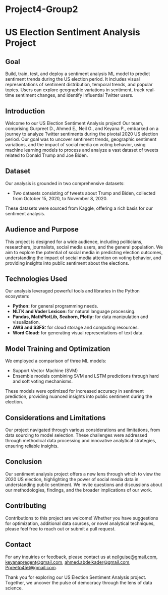 # Project4-Group2

# US Election Sentiment Analysis Project

## Goal
Build, train, test, and deploy a sentiment analysis ML model to predict sentiment trends during the US election period. It includes visual representations of sentiment distribution, temporal trends, and popular topics. Users can explore geographic variations in sentiment, track real-time sentiment changes, and identify influential Twitter users.

## Introduction
Welcome to our US Election Sentiment Analysis project! Our team, comprising Gurpreet D., Ahmed E., Neil G., and Keyana P., embarked on a journey to analyze Twitter sentiments during the pivotal 2020 US election period. Our goal was to uncover sentiment trends, geographic sentiment variations, and the impact of social media on voting behavior, using machine learning models to process and analyze a vast dataset of tweets related to Donald Trump and Joe Biden.

## Dataset
Our analysis is grounded in two comprehensive datasets:
- Two datasets consisting of tweets about Trump and Biden, collected from October 15, 2020, to November 8, 2020.

These datasets were sourced from Kaggle, offering a rich basis for our sentiment analysis.

## Audience and Purpose
This project is designed for a wide audience, including politicians, researchers, journalists, social media users, and the general population. We aim to explore the potential of social media in predicting election outcomes, understanding the impact of social media attention on voting behavior, and providing insights into public sentiment about the elections.

## Technologies Used
Our analysis leveraged powerful tools and libraries in the Python ecosystem:
- **Python:** for general programming needs.
- **NLTK and Vader Lexicon:** for natural language processing.
- **Pandas, MathPlotLib, Seaborn, Plotly:** for data manipulation and visualization.
- **AWS and S3FS:** for cloud storage and computing resources.
- **Word Cloud:** for generating visual representations of text data.

## Model Training and Optimization
We employed a comparison of three ML models:
- Support Vector Machine (SVM)
- Ensemble models combining SVM and LSTM predictions through hard and soft voting mechanisms.

These models were optimized for increased accuracy in sentiment prediction, providing nuanced insights into public sentiment during the election.

## Considerations and Limitations
Our project navigated through various considerations and limitations, from data sourcing to model selection. These challenges were addressed through methodical data processing and innovative analytical strategies, ensuring reliable insights.

## Conclusion
Our sentiment analysis project offers a new lens through which to view the 2020 US election, highlighting the power of social media data in understanding public sentiment. We invite questions and discussions about our methodologies, findings, and the broader implications of our work.

## Contributing
Contributions to this project are welcome! Whether you have suggestions for optimization, additional data sources, or novel analytical techniques, please feel free to reach out or submit a pull request.

## Contact
For any inquiries or feedback, please contact us at neilguise@gmail.com, keyanapregent@gmail.com, ahmed.abdelkader@gmail.com, Ppreetp456@gmail.com.

Thank you for exploring our US Election Sentiment Analysis project. Together, we uncover the pulse of democracy through the lens of data science.
